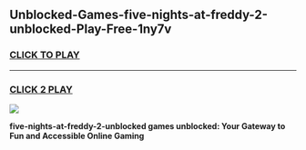 
## Unblocked-Games-five-nights-at-freddy-2-unblocked-Play-Free-1ny7v
<h3>
<a href="https://premium76.site?title=five-nights-at-freddy-2-unblocked&ref=19M">CLICK TO PLAY</a></h3>
<hr>

<h3>
<a href="https://premium76.site?title=five-nights-at-freddy-2-unblocked&ref=19M">CLICK 2 PLAY</a>
  
</h3>

<a href="https://premium76.site?title=five-nights-at-freddy-2-unblocked&ref=19M"><img src="https://clearcache.store/games.png"></a>


**five-nights-at-freddy-2-unblocked games unblocked: Your Gateway to Fun and Accessible Online Gaming**
